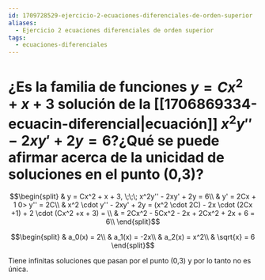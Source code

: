 ```yaml
---
id: 1709728529-ejercicio-2-ecuaciones-diferenciales-de-orden-superior
aliases:
  - Ejercicio 2 ecuaciones diferenciales de orden superior
tags:
  - ecuaciones-diferenciales
---
```


# ¿Es la familia de funciones $y = Cx^2 + x + 3$ solución de la [[1706869334-ecuacin-diferencial|ecuación]] $x^2y''-2xy'+2y=6$?¿Qué se puede afirmar acerca de la unicidad de soluciones en el punto (0,3)?

$$\begin{split}
    & y = Cx^2 + x + 3, \;\;\; x^2y'' - 2xy' + 2y = 6\\
    & y' = 2Cx + 1 0> y'' = 2C\\
    & x^2 \cdot y'' - 2xy' + 2y = (x^2 \cdot 2C) - 2x \cdot (2Cx +1) + 2 \cdot (Cx^2 +x + 3) = \\
    & = 2Cx^2 - 5Cx^2 - 2x + 2Cx^2 + 2x + 6 = 6\\
\end{split}$$

$$\begin{split}
    & a_0(x) = 2\\
    & a_1(x) = -2x\\
    & a_2(x) = x^2\\
    & \sqrt{x} = 6 
\end{split}$$

Tiene infinitas soluciones que pasan por el punto (0,3) y por lo tanto no es única.
